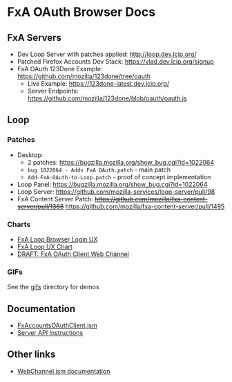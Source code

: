 FxA OAuth Browser Docs
=====================

## FxA Servers

* Dev Loop Server with patches applied: http://loop.dev.lcip.org/
* Patched Firefox Accounts Dev Stack: https://vlad.dev.lcip.org/signup
* FxA OAuth 123Done Example: https://github.com/mozilla/123done/tree/oauth
  * Live Example: https://123done-latest.dev.lcip.org/  
  * Server Endpoints: https://github.com/mozilla/123done/blob/oauth/oauth.js 

## Loop

### Patches

* Desktop:
  * 2 patches: https://bugzilla.mozilla.org/show_bug.cgi?id=1022064
  * `bug 1022064 - Adds FxA OAuth.patch` - main patch
  * `Add-FxA-OAuth-to-Loop.patch` - proof of concept implementation
* Loop Panel: https://bugzilla.mozilla.org/show_bug.cgi?id=1022064
* Loop Server: https://github.com/mozilla-services/loop-server/pull/98
* FxA Content Server Patch: ~~https://github.com/mozilla/fxa-content-server/pull/1368~~ https://github.com/mozilla/fxa-content-server/pull/1495

### Charts

* [FxA Loop Browser Login UX](charts/fxaloopux.png)
* [FxA Loop UX Chart](charts/fxaoauthflow.png)
* [DRAFT: FxA OAuth Client Web Channel](charts/fxawebchannelflow.png)

### GIFs

See the [gifs](gifs) directory for demos

## Documentation

* [FxAccountsOAuthClient.jsm](https://developer.mozilla.org/en-US/docs/Mozilla/JavaScript_code_modules/FxAccountsOAuthClient.jsm)
* [Server API Instructions](docs/server.md)

## Other links

* [WebChannel.jsm documentation](https://developer.mozilla.org/en-US/docs/Mozilla/JavaScript_code_modules/WebChannel.jsm)
